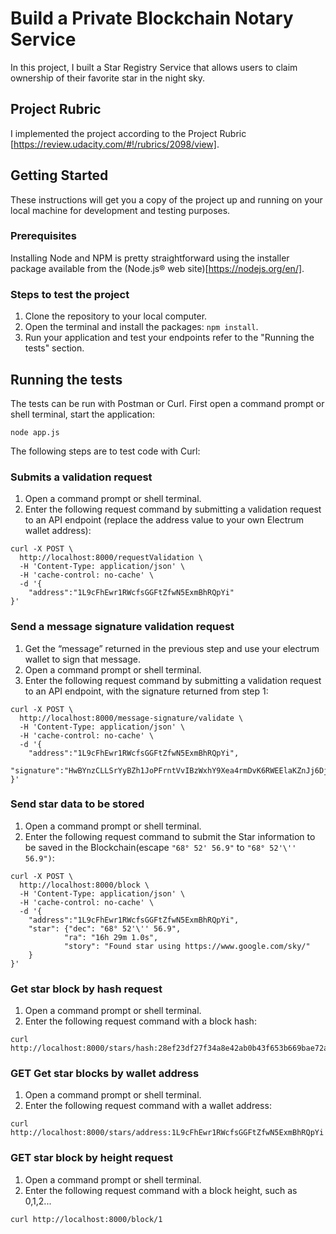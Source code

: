 # Build a Private Blockchain Notary Service

In this project, I built a Star Registry Service that allows users to claim ownership of their favorite star in the night sky.

## Project Rubric 

I implemented the project according to the Project Rubric [https://review.udacity.com/#!/rubrics/2098/view].

## Getting Started

These instructions will get you a copy of the project up and running on your local machine for development and testing purposes.


### Prerequisites

Installing Node and NPM is pretty straightforward using the installer package available from the (Node.js® web site)[https://nodejs.org/en/].

### Steps to test the project

1. Clone the repository to your local computer.
2. Open the terminal and install the packages: `npm install`.
3. Run your application and test your endpoints refer to the "Running the tests" section.



## Running the tests

The tests can be run with Postman or Curl. First open a command prompt or shell terminal, start the application:
```
node app.js
```

The following steps are to test code with Curl:

### Submits a validation request

1. Open a command prompt or shell terminal.
2. Enter the following request command by submitting a validation request to an API endpoint (replace the address value to your own Electrum wallet address):
```
curl -X POST \
  http://localhost:8000/requestValidation \
  -H 'Content-Type: application/json' \
  -H 'cache-control: no-cache' \
  -d '{
    "address":"1L9cFhEwr1RWcfsGGFtZfwN5ExmBhRQpYi"
}'
```

### Send a message signature validation request 

1. Get the “message” returned in the previous step and use your electrum wallet to sign that message.
2. Open a command prompt or shell terminal.
3. Enter the following request command by submitting a validation request to an API endpoint, with the signature returned from step 1:
```
curl -X POST \
  http://localhost:8000/message-signature/validate \
  -H 'Content-Type: application/json' \
  -H 'cache-control: no-cache' \
  -d '{
    "address":"1L9cFhEwr1RWcfsGGFtZfwN5ExmBhRQpYi",
    "signature":"HwBYnzCLLSrYyBZh1JoPFrntVvIBzWxhY9Xea4rmDvK6RWEElaKZnJj6Dj9jlhevdOy91nbWdwUBYZbbFSxtOVA="
}'
```

### Send star data to be stored 

1. Open a command prompt or shell terminal.
2. Enter the following request command to submit the Star information to be saved in the Blockchain(escape ```"68° 52' 56.9"```  to ```"68° 52'\'' 56.9")```:
```
curl -X POST \
  http://localhost:8000/block \
  -H 'Content-Type: application/json' \
  -H 'cache-control: no-cache' \
  -d '{
    "address":"1L9cFhEwr1RWcfsGGFtZfwN5ExmBhRQpYi",
    "star": {"dec": "68° 52'\'' 56.9",
            "ra": "16h 29m 1.0s",
            "story": "Found star using https://www.google.com/sky/"
    }
}'
```

### Get star block by hash request 

1. Open a command prompt or shell terminal.
2. Enter the following request command with a block hash:
```
curl http://localhost:8000/stars/hash:28ef23df27f34a8e42ab0b43f653b669bae72a0046126e9346892bfe7423d09d
```

### GET Get star blocks by wallet address 

1. Open a command prompt or shell terminal.
2. Enter the following request command with a wallet address:
```
curl http://localhost:8000/stars/address:1L9cFhEwr1RWcfsGGFtZfwN5ExmBhRQpYi
```


### GET star block by height request 

1. Open a command prompt or shell terminal.
2. Enter the following request command with a block height, such as 0,1,2...
```
curl http://localhost:8000/block/1
```

